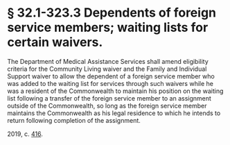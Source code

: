 # § 32.1-323.3 Dependents of foreign service members; waiting lists for certain waivers.

<p>The Department of Medical Assistance Services shall amend eligibility criteria for the Community Living waiver and the Family and Individual Support waiver to allow the dependent of a foreign service member who was added to the waiting list for services through such waivers while he was a resident of the Commonwealth to maintain his position on the waiting list following a transfer of the foreign service member to an assignment outside of the Commonwealth, so long as the foreign service member maintains the Commonwealth as his legal residence to which he intends to return following completion of the assignment.</p><p>2019, c. <a href='http://lis.virginia.gov/cgi-bin/legp604.exe?191+ful+CHAP0416'>416</a>.</p>